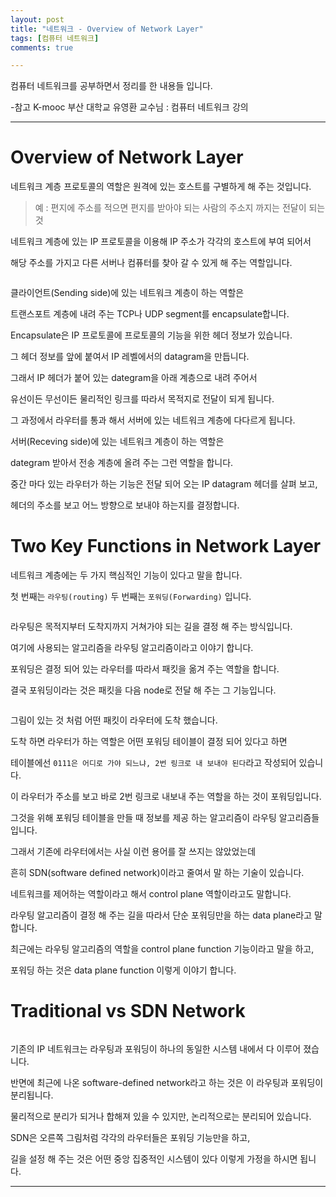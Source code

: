 ```yaml
---
layout: post
title: "네트워크 - Overview of Network Layer"
tags: [컴퓨터 네트워크]
comments: true

---
```


컴퓨터 네트워크를 공부하면서 정리를 한 내용들 입니다.

-참고 K-mooc 부산 대학교 유영환 교수님 : 컴퓨터 네트워크 강의

---

# Overview of Network Layer

네트워크 계층 프로토콜의 역할은 원격에 있는 호스트를 구별하게 해 주는 것입니다.

> 예 : 편지에 주소를 적으면 편지를 받아야 되는 사람의 주소지 까지는 전달이 되는 것

네트워크 계층에 있는 IP 프로토콜을 이용해 IP 주소가 각각의 호스트에 부여 되어서

해당 주소를 가지고 다른 서버나 컴퓨터를 찾아 갈 수 있게 해 주는 역할입니다.

<img src="">

클라이언트(Sending side)에 있는 네트워크 계층이 하는 역할은 

트랜스포트 계층에 내려 주는 TCP나 UDP segment를 encapsulate합니다.

Encapsulate은 IP 프로토콜에 프로토콜의 기능을 위한 헤더 정보가 있습니다.

그 헤더 정보를 앞에 붙여서 IP 레벨에서의 datagram을 만듭니다.

그래서 IP 헤더가 붙어 있는 dategram을 아래 계층으로 내려 주어서

유선이든 무선이든 물리적인 링크를 따라서 목적지로 전달이 되게 됩니다.

그 과정에서 라우터를 통과 해서 서버에 있는 네트워크 계층에 다다르게 됩니다.

서버(Receving side)에 있는 네트워크 계층이 하는 역할은 

dategram 받아서 전송 계층에 올려 주는 그런 역할을 합니다.

중간 마다 있는 라우터가 하는 기능은 전달 되어 오는 IP datagram 헤더를 살펴 보고, 

헤더의 주소를 보고 어느 방향으로 보내야 하는지를 결정합니다.

# Two Key Functions in Network Layer

네트워크 계층에는 두 가지 핵심적인 기능이 있다고 말을 합니다.

첫 번째는 `라우팅(routing)` 두 번째는 `포워딩(Forwarding)` 입니다.

<img src="">

라우팅은 목적지부터 도착지까지 거쳐가야 되는 길을 결정 해 주는 방식입니다.

여기에 사용되는 알고리즘을 라우팅 알고리즘이라고 이야기 합니다.

포워딩은 결정 되어 있는 라우터를 따라서 패킷을 옮겨 주는 역할을 합니다.

결국 포워딩이라는 것은 패킷을 다음 node로 전달 해 주는 그 기능입니다.

<img src="">

그림이 있는 것 처럼 어떤 패킷이 라우터에 도착 했습니다.

도착 하면 라우터가 하는 역할은 어떤 포워딩 테이블이 결정 되어 있다고 하면

테이블에선 `0111은 어디로 가야 되느냐, 2번 링크로 내 보내야 된다`라고 작성되어 있습니다.

이 라우터가 주소를 보고 바로 2번 링크로 내보내 주는 역할을 하는 것이 포워딩입니다.

그것을 위해 포워딩 테이블을 만들 때 정보를 제공 하는 알고리즘이 라우팅 알고리즘들 입니다.

그래서 기존에 라우터에서는 사실 이런 용어를 잘 쓰지는 않았었는데 

흔히 SDN(software defined network)이라고 줄여서 말 하는 기술이 있습니다.

네트워크를 제어하는 역할이라고 해서 control plane 역할이라고도 말합니다.

라우팅 알고리즘이 결정 해 주는 길을 따라서 단순 포워딩만을 하는 data plane라고 말합니다.

최근에는 라우팅 알고리즘의 역할을 control plane function 기능이라고 말을 하고,

포워딩 하는 것은 data plane function 이렇게 이야기 합니다.

# Traditional vs SDN Network

<img src="">

기존의 IP 네트워크는 라우팅과 포워딩이 하나의 동일한 시스템 내에서 다 이루어 졌습니다.

반면에 최근에 나온 software-defined network라고 하는 것은 이 라우팅과 포워딩이 분리됩니다.

물리적으로 분리가 되거나 합해져 있을 수 있지만, 논리적으로는 분리되어 있습니다.

SDN은 오른쪽 그림처럼 각각의 라우터들은 포워딩 기능만을 하고,

길을 설정 해 주는 것은 어떤 중앙 집중적인 시스템이 있다 이렇게 가정을 하시면 됩니다.



---
